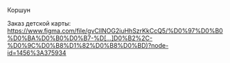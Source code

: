 Коршун

Заказ детской карты: 
[https://www.figma.com/file/gvCllNOG2iuHhSzrKkCcQ5/%D0%97%D0%B0%D0%BA%D0%B0%D0%B7-%D[…]D0%B2%2C-%D0%9C%D0%B8%D1%82%D0%B8%D0%BD)?node-id=1456%3A375934](https://www.figma.com/file/gvCllNOG2iuHhSzrKkCcQ5/%D0%97%D0%B0%D0%BA%D0%B0%D0%B7-%D0%B4%D0%B5%D1%82%D1%81%D0%BA%D0%BE%D0%B9-%D0%BA%D0%B0%D1%80%D1%82%D1%8B-(%D0%9C%D0%B0%D0%BA%D0%B0%D1%80%D0%BE%D0%B2%2C-%D0%9C%D0%B8%D1%82%D0%B8%D0%BD)?node-id=1456%3A375934)